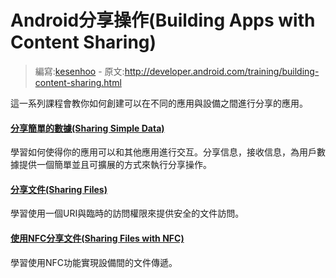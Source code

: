 # Android分享操作(Building Apps with Content Sharing)

> 編寫:[kesenhoo](https://github.com/kesenhoo) -  原文:<http://developer.android.com/training/building-content-sharing.html>

這一系列課程會教你如何創建可以在不同的應用與設備之間進行分享的應用。

#### [分享簡單的數據(Sharing Simple Data)](content-sharing/sharing/index.html)

  學習如何使得你的應用可以和其他應用進行交互。分享信息，接收信息，為用戶數據提供一個簡單並且可擴展的方式來執行分享操作。


#### [分享文件(Sharing Files)](content-sharing/secure-file-sharing/index.html)

  學習使用一個URI與臨時的訪問權限來提供安全的文件訪問。


#### [使用NFC分享文件(Sharing Files with NFC)](content-sharing/beam-files/index.html)

  學習使用NFC功能實現設備間的文件傳遞。
